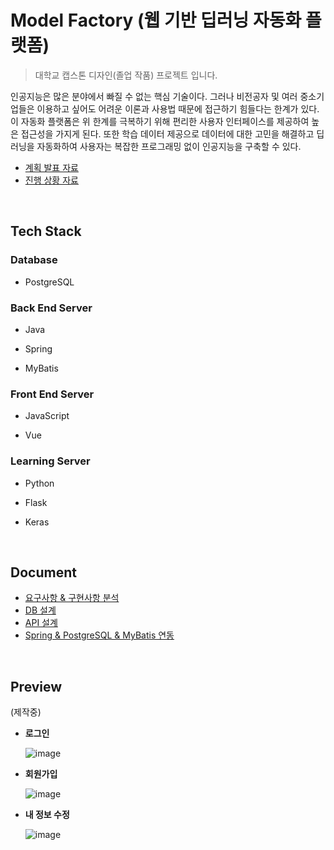 # Model Factory (웹 기반 딥러닝 자동화 플랫폼)

> 대학교 캡스톤 디자인(졸업 작품) 프로젝트 입니다.

 인공지능은 많은 분야에서 빠질 수 없는 핵심 기술이다. 그러나 비전공자 및 여러 중소기업들은 이용하고 싶어도 어려운 이론과 사용법 때문에 접근하기 힘들다는 한계가 있다. 이 자동화 플랫폼은 위 한계를 극복하기 위해 편리한 사용자 인터페이스를 제공하여 높은 접근성을 가지게 된다. 또한 학습 데이터 제공으로 데이터에 대한 고민을 해결하고 딥러닝을 자동화하여 사용자는 복잡한 프로그래밍 없이 인공지능을 구축할 수 있다.

* [계획 발표 자료](https://github.com/2020-capstone-project/model-factory/blob/master/README.pdf)
* [진행 상황 자료](https://github.com/2020-capstone-project/model-factory/blob/master/project_progress.pdf)

<br>

## Tech Stack

### Database

* PostgreSQL

### Back End Server

* Java

* Spring
* MyBatis

### Front End Server

* JavaScript

* Vue

### Learning Server

* Python
* Flask

* Keras

<br>

## Document

* [요구사항 & 구현사항 분석](https://github.com/2020-capstone-project/model-factory/blob/master/document/requirement/requirement3.md)
* [DB 설계](https://github.com/2020-capstone-project/model-factory/blob/master/document/db/db5.md)
* [API 설계](https://github.com/2020-capstone-project/model-factory/tree/master/document/api/api5.md)
* [Spring & PostgreSQL & MyBatis 연동](https://github.com/2020-capstone-project/model-factory/tree/master/document/mybatis)

<br>

## Preview

(제작중)

* **로그인**

  ![image](https://user-images.githubusercontent.com/43431081/84344771-93e04e00-abe6-11ea-883a-eabc96542248.png)

* **회원가입**

  ![image](https://user-images.githubusercontent.com/43431081/84344819-af4b5900-abe6-11ea-867a-c32f3c3392ba.png)

* **내 정보 수정**

  ![image](https://user-images.githubusercontent.com/43431081/84344943-02bda700-abe7-11ea-9bdb-d6e35dae02bb.png)

